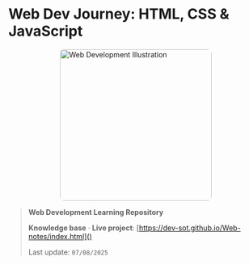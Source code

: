 #  Web Dev Journey: HTML, CSS & JavaScript 

<img src="https://i.pinimg.com/736x/de/95/a6/de95a633ed09f358e1ad033cf0405d00.jpg" width="300" alt="Web Development Illustration" style="border-radius:8px;margin:0 auto;display:block;">

> **Web Development Learning Repository**  
>  
> **Knowledge base** · **Live project**: [https://dev-sot.github.io/Web-notes/index.html]()  
>  
>  Last update: `07/08/2025` 

